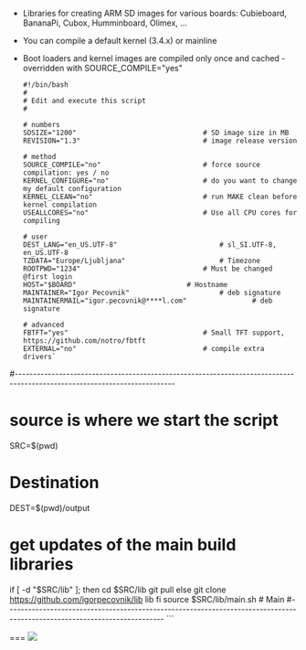 

- Libraries for creating ARM SD images for various boards: Cubieboard, BananaPi, Cubox, Humminboard, Olimex, ...
- You can compile a default kernel (3.4.x) or mainline
- Boot loaders and kernel images are compiled only once and cached - overridden with SOURCE_COMPILE="yes" 

    ```shell
	#!/bin/bash
	# 
	# Edit and execute this script
	#
	
	# numbers
    SDSIZE="1200"								# SD image size in MB
    REVISION="1.3"								# image release version
    
    # method
    SOURCE_COMPILE="no"							# force source compilation: yes / no
    KERNEL_CONFIGURE="no"						# do you want to change my default configuration
    KERNEL_CLEAN="no"							# run MAKE clean before kernel compilation
    USEALLCORES="no"							# Use all CPU cores for compiling
    
    # user 
    DEST_LANG="en_US.UTF-8" 	 					# sl_SI.UTF-8, en_US.UTF-8
    TZDATA="Europe/Ljubljana" 						# Timezone
    ROOTPWD="1234"   		  					# Must be changed @first login
    HOST="$BOARD"						 	# Hostname
    MAINTAINER="Igor Pecovnik"						# deb signature
    MAINTAINERMAIL="igor.pecovnik@****l.com"				# deb signature
    
    # advanced
    FBTFT="yes"									# Small TFT support, https://github.com/notro/fbtft
    EXTERNAL="no"								# compile extra drivers`
#-------------------------------------------------------------------------------------------------------------------------
# source is where we start the script
SRC=$(pwd)
# Destination
DEST=$(pwd)/output                      		      	
# get updates of the main build libraries
if [ -d "$SRC/lib" ]; then
	cd $SRC/lib
	git pull 
else
	git clone https://github.com/igorpecovnik/lib lib
fi
source $SRC/lib/main.sh # Main
#-------------------------------------------------------------------------------------------------------------------------
    ```

===
<img src="http://cdn.flaticon.com/png/256/47478.png">
